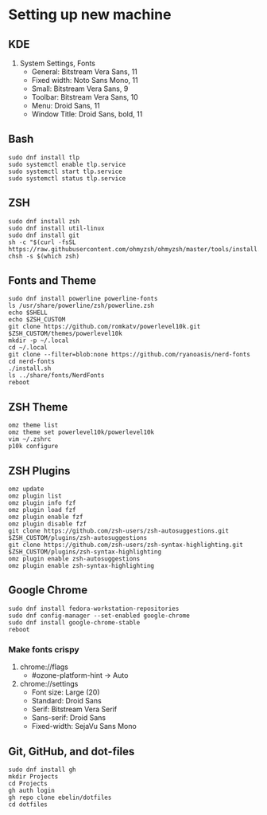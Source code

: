 # Setting up new machine

## KDE

1. System Settings, Fonts
   * General: Bitstream Vera Sans, 11
   * Fixed width: Noto Sans Mono, 11
   * Small: Bitstream Vera Sans, 9
   * Toolbar: Bitstream Vera Sans, 10
   * Menu: Droid Sans, 11
   * Window Title: Droid Sans, bold, 11

## Bash

```shell
sudo dnf install tlp
sudo systemctl enable tlp.service 
sudo systemctl start tlp.service 
sudo systemctl status tlp.service 
```

## ZSH

```shell
sudo dnf install zsh
sudo dnf install util-linux
sudo dnf install git
sh -c "$(curl -fsSL https://raw.githubusercontent.com/ohmyzsh/ohmyzsh/master/tools/install.sh)"
chsh -s $(which zsh)
```

## Fonts and Theme

```shell
sudo dnf install powerline powerline-fonts
ls /usr/share/powerline/zsh/powerline.zsh
echo $SHELL
echo $ZSH_CUSTOM
git clone https://github.com/romkatv/powerlevel10k.git $ZSH_CUSTOM/themes/powerlevel10k
mkdir -p ~/.local
cd ~/.local
git clone --filter=blob:none https://github.com/ryanoasis/nerd-fonts
cd nerd-fonts
./install.sh
ls ../share/fonts/NerdFonts
reboot
```

## ZSH Theme

```shell
omz theme list
omz theme set powerlevel10k/powerlevel10k
vim ~/.zshrc
p10k configure
```

## ZSH Plugins

```shell
omz update
omz plugin list
omz plugin info fzf
omz plugin load fzf
omz plugin enable fzf
omz plugin disable fzf
git clone https://github.com/zsh-users/zsh-autosuggestions.git $ZSH_CUSTOM/plugins/zsh-autosuggestions
git clone https://github.com/zsh-users/zsh-syntax-highlighting.git $ZSH_CUSTOM/plugins/zsh-syntax-highlighting
omz plugin enable zsh-autosuggestions
omz plugin enable zsh-syntax-highlighting
```

## Google Chrome

```shell
sudo dnf install fedora-workstation-repositories
sudo dnf config-manager --set-enabled google-chrome
sudo dnf install google-chrome-stable
reboot
```

### Make fonts crispy

1. chrome://flags
   * #ozone-platform-hint -> Auto
1. chrome://settings
   * Font size: Large (20)
   * Standard: Droid Sans
   * Serif: Bitstream Vera Serif
   * Sans-serif: Droid Sans
   * Fixed-width: SejaVu Sans Mono

## Git, GitHub, and dot-files

```shell
sudo dnf install gh
mkdir Projects
cd Projects
gh auth login
gh repo clone ebelin/dotfiles
cd dotfiles
```
